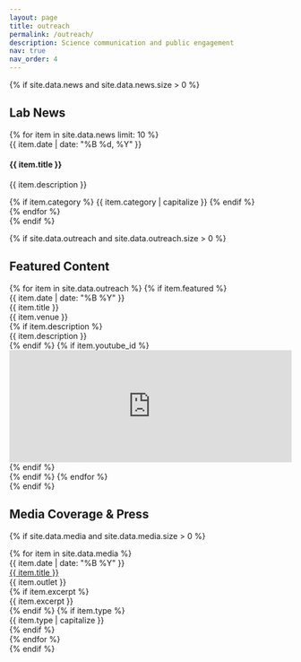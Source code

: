```yaml
---
layout: page
title: outreach
permalink: /outreach/
description: Science communication and public engagement
nav: true
nav_order: 4
---
```


<!-- Lab News Section -->
{% if site.data.news and site.data.news.size > 0 %}
## Lab News

<div class="news-section">
{% for item in site.data.news limit: 10 %}
  <div class="news-item">
    <div class="news-date">{{ item.date | date: "%B %d, %Y" }}</div>
    <div class="news-content">
      <h4>{{ item.title }}</h4>
      <p>{{ item.description }}</p>
      {% if item.category %}
      <span class="news-category {{ item.category }}">{{ item.category | capitalize }}</span>
      {% endif %}
    </div>
  </div>
{% endfor %}
</div>
{% endif %}

<!-- Featured Outreach Content -->
{% if site.data.outreach and site.data.outreach.size > 0 %}
## Featured Content

<div class="featured-content">
{% for item in site.data.outreach %}
{% if item.featured %}
  <div class="featured-item">
    <div class="featured-date">{{ item.date | date: "%B %Y" }}</div>
    <div class="featured-details">
      <div class="featured-title">{{ item.title }}</div>
      <div class="featured-venue">{{ item.venue }}</div>
      {% if item.description %}
      <div class="featured-description">{{ item.description }}</div>
      {% endif %}
      {% if item.youtube_id %}
      <div class="featured-video">
        <iframe width="100%" height="200" src="https://www.youtube.com/embed/{{ item.youtube_id }}" frameborder="0" allow="accelerometer; autoplay; clipboard-write; encrypted-media; gyroscope; picture-in-picture" allowfullscreen></iframe>
      </div>
      {% endif %}
    </div>
  </div>
{% endif %}
{% endfor %}
</div>
{% endif %}

## Media Coverage & Press

{% if site.data.media and site.data.media.size > 0 %}
<div class="press-releases">
{% for item in site.data.media %}
  <div class="press-item">
    <div class="press-date">{{ item.date | date: "%B %Y" }}</div>
    <div class="press-title">
      <a href="{{ item.url }}" target="_blank">{{ item.title }}</a>
    </div>
    <div class="press-outlet">{{ item.outlet }}</div>
    {% if item.excerpt %}
    <div class="press-excerpt">{{ item.excerpt }}</div>
    {% endif %}
    {% if item.type %}
    <div class="press-type">{{ item.type | capitalize }}</div>
    {% endif %}
  </div>
{% endfor %}
</div>
{% endif %}